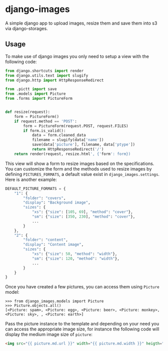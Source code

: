 # django-images

A simple django app to upload images, resize them and save them into s3 via django-storages.

## Usage

To make use of django images you only need to setup a view with the following code:

```python
from django.shortcuts import render
from django.utils.text import slugify
from django.http import HttpResponseRedirect

from .pictt import save
from .models import Picture
from .forms import PictureForm


def resize(request):
    form = PictureForm()
    if request.method == 'POST':
        form = PictureForm(request.POST, request.FILES)
        if form.is_valid():
            data = form.cleaned_data
            filename = slugify(data['name'])
            save(data['picture'], filename, data['ptype'])
            return HttpResponseRedirect('/')
    return render(request, resize.html', {'form': form})
```

This view will show a form to resize images based on the specifications. You can customize the form and the methods
used to resize images by defining `PICTURES_FORMATS`, a default value exist in `django_images.settings`. Here is another example:

```python
DEFAULT_PICTURE_FORMATS = {
    "1": {
        "folder": "covers",
        "display": "Background image",
        "sizes": {
            "xs": {"size": [105, 69], "method": "cover"},
            "sm": {"size": [350, 230], "method": "cover"},
            ...
        }
    },
    "2": {
        "folder": "content",
        "display": "Content image",
        "sizes": {
            "xs": {"size": 50, "method": "width"},
            "sm": {"size": 120, "method": "width"},
            ...
        }
    }
}
```

Once you have created a few pictures, you can access them using `Picture` model:

```
>>> from django_images.models import Picture
>>> Picture.objects.all()
[<Picture: spam>, <Picture: egg>, <Picture: beer>, <Picture: monkey>, <Picture: sky>, , <Picture: earth>]
```

Pass the picture instance to the template and depending on your need you can access the appropriate image
size, for instance the following code will display the medium image size of `picture`:

```html
<img src="{{ picture.md.url }}" width="{{ picture.md.width }}" heigth="{{ picture.md.heigth }}" />
```
